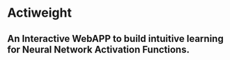 # Actiweight
## An Interactive WebAPP to build intuitive learning for Neural Network Activation Functions.
